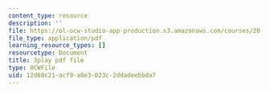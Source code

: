 ```yaml
---
content_type: resource
description: ''
file: https://ol-ocw-studio-app-production.s3.amazonaws.com/courses/20-219-becoming-the-next-bill-nye-writing-and-hosting-the-educational-show-january-iap-2015/12d68c21acf9a8e3023c2ddadeebbda7_ViSVJJoo7nE.pdf
file_type: application/pdf
learning_resource_types: []
resourcetype: Document
title: 3play pdf file
type: OCWFile
uid: 12d68c21-acf9-a8e3-023c-2ddadeebbda7
---
```

